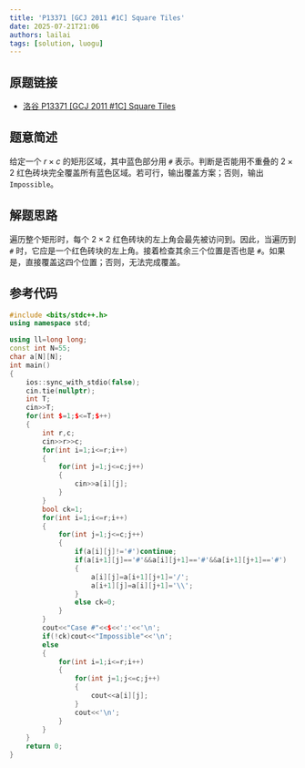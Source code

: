 ```yaml
---
title: 'P13371 [GCJ 2011 #1C] Square Tiles'
date: 2025-07-21T21:06
authors: lailai
tags: [solution, luogu]
---
```


## 原题链接

- [洛谷 P13371 [GCJ 2011 #1C] Square Tiles](https://www.luogu.com.cn/problem/P13371)

<!-- truncate -->

## 题意简述

给定一个 $r\times c$ 的矩形区域，其中蓝色部分用 `#` 表示。判断是否能用不重叠的 $2\times 2$ 红色砖块完全覆盖所有蓝色区域。若可行，输出覆盖方案；否则，输出 `Impossible`。

## 解题思路

遍历整个矩形时，每个 $2\times 2$ 红色砖块的左上角会最先被访问到。因此，当遍历到 `#` 时，它应是一个红色砖块的左上角。接着检查其余三个位置是否也是 `#`。如果是，直接覆盖这四个位置；否则，无法完成覆盖。

## 参考代码

```cpp
#include <bits/stdc++.h>
using namespace std;

using ll=long long;
const int N=55;
char a[N][N];
int main()
{
	ios::sync_with_stdio(false);
	cin.tie(nullptr);
	int T;
	cin>>T;
	for(int $=1;$<=T;$++)
	{
		int r,c;
		cin>>r>>c;
		for(int i=1;i<=r;i++)
		{
			for(int j=1;j<=c;j++)
			{
				cin>>a[i][j];
			}
		}
		bool ck=1;
		for(int i=1;i<=r;i++)
		{
			for(int j=1;j<=c;j++)
			{
				if(a[i][j]!='#')continue;
				if(a[i+1][j]=='#'&&a[i][j+1]=='#'&&a[i+1][j+1]=='#')
				{
					a[i][j]=a[i+1][j+1]='/';
					a[i+1][j]=a[i][j+1]='\\';
				}
				else ck=0;
			}
		}
		cout<<"Case #"<<$<<':'<<'\n';
		if(!ck)cout<<"Impossible"<<'\n';
		else
		{
			for(int i=1;i<=r;i++)
			{
				for(int j=1;j<=c;j++)
				{
					cout<<a[i][j];
				}
				cout<<'\n';
			}
		}
	}
	return 0;
}
```
